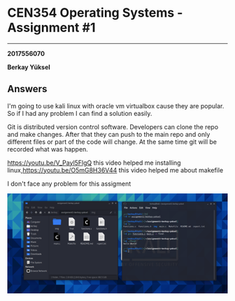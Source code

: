 # CEN354 Operating Systems - Assignment  #1
---
**2017556070**

**Berkay Yüksel**

**Answers**
---
I'm going to use kali linux with oracle vm virtualbox cause they are popular. So if I had any problem I can find a solution easily.

Git is distributed version control software. Developers can clone the repo and make changes. After that they can push to the main repo and only different files or part of the code will change. At the same time git will be recorded what was happen.

https://youtu.be/V_Payl5FlgQ
this video helped me installing linux,https://youtu.be/O5mG8H36V44 this video helped me about makefile

I don't face any problem for this assigment


![](screenshot.png)
